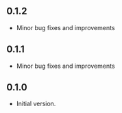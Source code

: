 ## 0.1.2

- Minor bug fixes and improvements

## 0.1.1

- Minor bug fixes and improvements

## 0.1.0

- Initial version.
